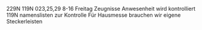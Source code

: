 229N
119N
023,25,29
8-16
Freitag Zeugnisse 
Anwesenheit wird kontrolliert 
    119N namenslisten zur Kontrolle 
Für Hausmesse brauchen wir eigene Steckerleisten